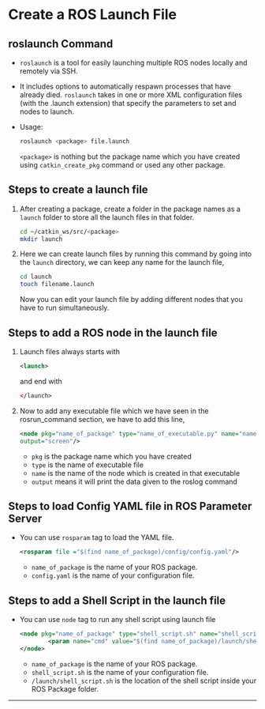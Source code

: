 # Create a ROS Launch File

## roslaunch Command

- `roslaunch` is a tool for easily launching multiple ROS nodes locally and remotely via SSH. 

- It includes options to automatically respawn processes that have already died. `roslaunch` takes in one or more XML configuration files (with the .launch extension) that specify the parameters to set and nodes to launch.

- Usage:
    ```bash
    roslaunch <package> file.launch
    ```
    `<package>` is nothing but the package name which you have created using `catkin_create_pkg` command or used any other package.

## Steps to create a launch file

1. After creating a package, create a folder in the package names as a `launch` folder to store all the launch files in that folder.
    ```bash
    cd ~/catkin_ws/src/<package>
    mkdir launch
    ```

1. Here we can create launch files by running this command by going into the `launch` directory, we can keep any name for the launch file,
    ```bash
    cd launch
    touch filename.launch
    ```
    Now you can edit your launch file by adding different nodes that you have to run simultaneously.

## Steps to add a ROS node in the launch file

1. Launch files always starts with
    ```xml
    <launch>
    ```
    and end with
    ```xml
    </launch>
    ```

1. Now to add any executable file which we have seen in the rosrun_command section, we have to add this line,
    ```xml
    <node pkg="name_of_package" type="name_of_executable.py" name="name_of_executable" 
    output="screen"/>
    ```

    - `pkg` is the package name which you have created
    - `type` is the name of executable file
    - `name` is the name of the node which is created in that executable
    - `output` means it will print the data given to the roslog command

## Steps to load Config YAML file in ROS Parameter Server

- You can use `rosparam` tag to load the YAML file.
    ```xml
    <rosparam file ="$(find name_of_package)/config/config.yaml"/>
    ```
    - `name_of_package` is the name of your ROS package.
    - `config.yaml` is the name of your configuration file.

## Steps to add a Shell Script in the launch file

- You can use `node` tag to run any shell script using launch file

    ```xml
    <node pkg="name_of_package" type="shell_script.sh" name="shell_script" output="screen">
            <param name="cmd" value="$(find name_of_package)/launch/shell_script.sh"/>
    </node>
    ```
    - `name_of_package` is the name of your ROS package.
    - `shell_script.sh` is the name of your configuration file.
    - `/launch/shell_script.sh` is the location of the shell script inside your ROS Package folder.

---
